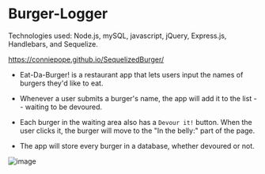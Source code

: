 # Burger-Logger

Technologies used: Node.js, mySQL, javascript, jQuery, Express.js, Handlebars, and Sequelize.

https://conniepope.github.io/SequelizedBurger/

* Eat-Da-Burger! is a restaurant app that lets users input the names of burgers they'd like to eat.

* Whenever a user submits a burger's name, the app will add it to the list -- waiting to be devoured.

* Each burger in the waiting area also has a `Devour it!` button. When the user clicks it, the burger will move to the "In the belly:" part of the page.

* The app will store every burger in a database, whether devoured or not.

![image](https://user-images.githubusercontent.com/47279070/62266072-d517a700-b3f4-11e9-8c06-b386204cefa2.png)



